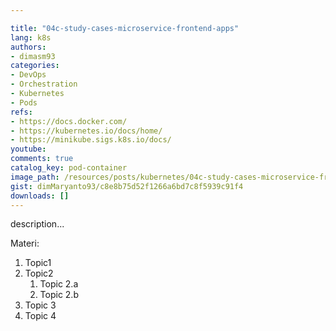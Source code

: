 ```yaml
---

title: "04c-study-cases-microservice-frontend-apps"
lang: k8s
authors:
- dimasm93
categories:
- DevOps
- Orchestration
- Kubernetes
- Pods
refs: 
- https://docs.docker.com/
- https://kubernetes.io/docs/home/
- https://minikube.sigs.k8s.io/docs/
youtube: 
comments: true
catalog_key: pod-container
image_path: /resources/posts/kubernetes/04c-study-cases-microservice-frontend-apps
gist: dimMaryanto93/c8e8b75d52f1266a6bd7c8f5939c91f4
downloads: []
---
```



description...

<!--more-->

Materi: 

1. Topic1
2. Topic2
    1. Topic 2.a
    2. Topic 2.b
3. Topic 3
4. Topic 4